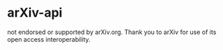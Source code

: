 # arXiv-api
not endorsed or supported by arXiv.org.
Thank you to arXiv for use of its open access interoperability.
